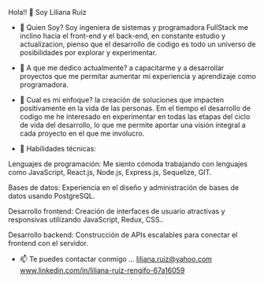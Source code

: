  Hola!! 👋 Soy Liliana Ruiz


- 🔭 Quien Soy? 
  Soy ingeniera de sistemas y programadora FullStack me inclino hacia el front-end y el back-end, en constante estudio y actualizacion, pienso que el desarrollo de codigo es todo un universo de posibilidades por explorar y experimentar.

- 🌱 A que me dedico actualmente?
a capacitarme y a desarrollar proyectos que me permitar aumentar mi experiencia y aprendizaje como programadora.

- 👯 Cual es mi enfoque?
 la creación de soluciones que impacten positivamente en la vida de las personas. Em el tiempo el desarrollo de codigo me he interesado en experimentar en todas las etapas del ciclo de vida del desarrollo, lo que me permite aportar una visión integral a cada proyecto en el que me involucro.

- 💬 Habilidades técnicas:
  
Lenguajes de programación: Me siento cómoda trabajando con lenguajes como JavaScript, React.js, Node.js, Express.js, Sequelize, GIT.

Bases de datos: Experiencia en el diseño y administración de bases de datos usando PostgreSQL.

Desarrollo frontend: Creación de interfaces de usuario atractivas y responsivas utilizando JavaScript, Redux, CSS..

Desarrollo backend: Construcción de APIs escalables para conectar el frontend con el servidor.

- 📫 Te puedes contactar conmigo ...
 liliana.ruiz@yahoo.com
 www.linkedin.com/in/liliana-ruiz-rengifo-67a16059

